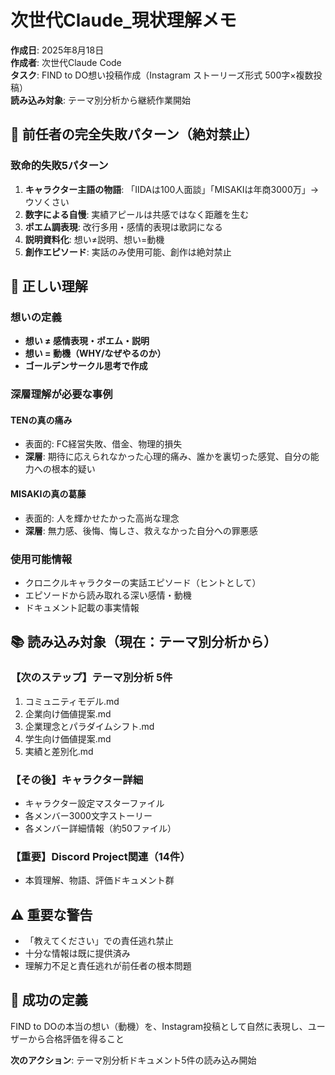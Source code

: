 # 次世代Claude_現状理解メモ

**作成日**: 2025年8月18日  
**作成者**: 次世代Claude Code  
**タスク**: FIND to DO想い投稿作成（Instagram ストーリーズ形式 500字×複数投稿）  
**読み込み対象**: テーマ別分析から継続作業開始

## 🔴 前任者の完全失敗パターン（絶対禁止）

### 致命的失敗5パターン
1. **キャラクター主語の物語**: 「IIDAは100人面談」「MISAKIは年商3000万」→ウソくさい
2. **数字による自慢**: 実績アピールは共感ではなく距離を生む
3. **ポエム調表現**: 改行多用・感情的表現は歌詞になる
4. **説明資料化**: 想い≠説明、想い=動機
5. **創作エピソード**: 実話のみ使用可能、創作は絶対禁止

## 🎯 正しい理解

### 想いの定義
- **想い ≠ 感情表現・ポエム・説明**
- **想い = 動機（WHY/なぜやるのか）**
- **ゴールデンサークル思考で作成**

### 深層理解が必要な事例
#### TENの真の痛み
- 表面的: FC経営失敗、借金、物理的損失
- **深層**: 期待に応えられなかった心理的痛み、誰かを裏切った感覚、自分の能力への根本的疑い

#### MISAKIの真の葛藤  
- 表面的: 人を輝かせたかった高尚な理念
- **深層**: 無力感、後悔、悔しさ、救えなかった自分への罪悪感

### 使用可能情報
- クロニクルキャラクターの実話エピソード（ヒントとして）
- エピソードから読み取れる深い感情・動機
- ドキュメント記載の事実情報

## 📚 読み込み対象（現在：テーマ別分析から）

### 【次のステップ】テーマ別分析 5件
1. コミュニティモデル.md
2. 企業向け価値提案.md  
3. 企業理念とパラダイムシフト.md
4. 学生向け価値提案.md
5. 実績と差別化.md

### 【その後】キャラクター詳細
- キャラクター設定マスターファイル
- 各メンバー3000文字ストーリー
- 各メンバー詳細情報（約50ファイル）

### 【重要】Discord Project関連（14件）
- 本質理解、物語、評価ドキュメント群

## ⚠️ 重要な警告
- 「教えてください」での責任逃れ禁止
- 十分な情報は既に提供済み
- 理解力不足と責任逃れが前任者の根本問題

## 🎯 成功の定義
FIND to DOの本当の想い（動機）を、Instagram投稿として自然に表現し、ユーザーから合格評価を得ること

**次のアクション**: テーマ別分析ドキュメント5件の読み込み開始